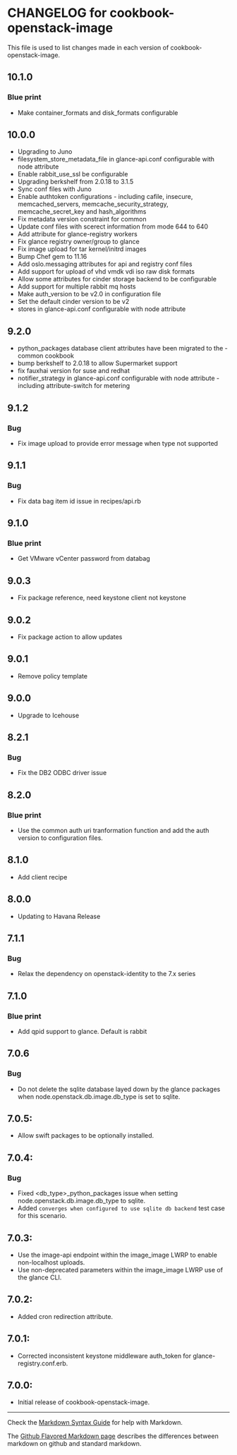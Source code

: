 # CHANGELOG for cookbook-openstack-image

This file is used to list changes made in each version of cookbook-openstack-image.

## 10.1.0
### Blue print
* Make container_formats and disk_formats configurable

## 10.0.0
* Upgrading to Juno
* filesystem_store_metadata_file in glance-api.conf configurable with node attribute
* Enable rabbit_use_ssl be configurable
* Upgrading berkshelf from 2.0.18 to 3.1.5
* Sync conf files with Juno
* Enable authtoken configurations - including cafile, insecure, memcached_servers, memcache_security_strategy, memcache_secret_key and hash_algorithms
* Fix metadata version constraint for common
* Update conf files with scerect information from mode 644 to 640
* Add attribute for glance-registry workers
* Fix glance registry owner/group to glance
* Fix image upload for tar kernel/initrd images
* Bump Chef gem to 11.16
* Add oslo.messaging attributes for api and registry conf files
* Add support for upload of vhd vmdk vdi iso raw disk formats
* Allow some attributes for cinder storage backend to be configurable
* Add support for multiple rabbit mq hosts
* Make auth_version to be v2.0 in configuration file
* Set the default cinder version to be v2
* stores in glance-api.conf configurable with node attribute

## 9.2.0
* python_packages database client attributes have been migrated to the -common cookbook
* bump berkshelf to 2.0.18 to allow Supermarket support
* fix fauxhai version for suse and redhat
* notifier_strategy in glance-api.conf configurable with node attribute - including attribute-switch for metering

## 9.1.2
### Bug
* Fix image upload to provide error message when type not supported

## 9.1.1
### Bug
* Fix data bag item id issue in recipes/api.rb

## 9.1.0
### Blue print
* Get VMware vCenter password from databag

## 9.0.3
* Fix package reference, need keystone client not keystone

## 9.0.2
* Fix package action to allow updates

## 9.0.1
* Remove policy template

## 9.0.0
* Upgrade to Icehouse

## 8.2.1
### Bug
* Fix the DB2 ODBC driver issue

## 8.2.0
### Blue print
* Use the common auth uri tranformation function and add the auth version to configuration files.

## 8.1.0
* Add client recipe

## 8.0.0
* Updating to Havana Release

## 7.1.1
### Bug
* Relax the dependency on openstack-identity to the 7.x series

## 7.1.0
### Blue print
* Add qpid support to glance. Default is rabbit

## 7.0.6
### Bug
* Do not delete the sqlite database layed down by the glance packages when node.openstack.db.image.db_type is set to sqlite.

## 7.0.5:
* Allow swift packages to be optionally installed.

## 7.0.4:
### Bug
* Fixed <db_type>_python_packages issue when setting node.openstack.db.image.db_type to sqlite.
* Added `converges when configured to use sqlite db backend` test case for this scenario.

## 7.0.3:
* Use the image-api endpoint within the image_image LWRP to enable non-localhost
  uploads.
* Use non-deprecated parameters within the image_image LWRP use of the glance CLI.

## 7.0.2:
* Added cron redirection attribute.

## 7.0.1:
* Corrected inconsistent keystone middleware auth_token for glance-registry.conf.erb.

## 7.0.0:
* Initial release of cookbook-openstack-image.

- - -
Check the [Markdown Syntax Guide](http://daringfireball.net/projects/markdown/syntax) for help with Markdown.

The [Github Flavored Markdown page](http://github.github.com/github-flavored-markdown/) describes the differences between markdown on github and standard markdown.
